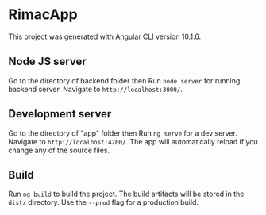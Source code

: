 # RimacApp

This project was generated with [Angular CLI](https://github.com/angular/angular-cli) version 10.1.6.

## Node JS server

Go to the directory of backend folder then
Run `node server` for running backend server. Navigate to `http://localhost:3000/`.


## Development server

Go to the directory of "app" folder then
Run `ng serve` for a dev server. Navigate to `http://localhost:4200/`. The app will automatically reload if you change any of the source files.



## Build

Run `ng build` to build the project. The build artifacts will be stored in the `dist/` directory. Use the `--prod` flag for a production build.


